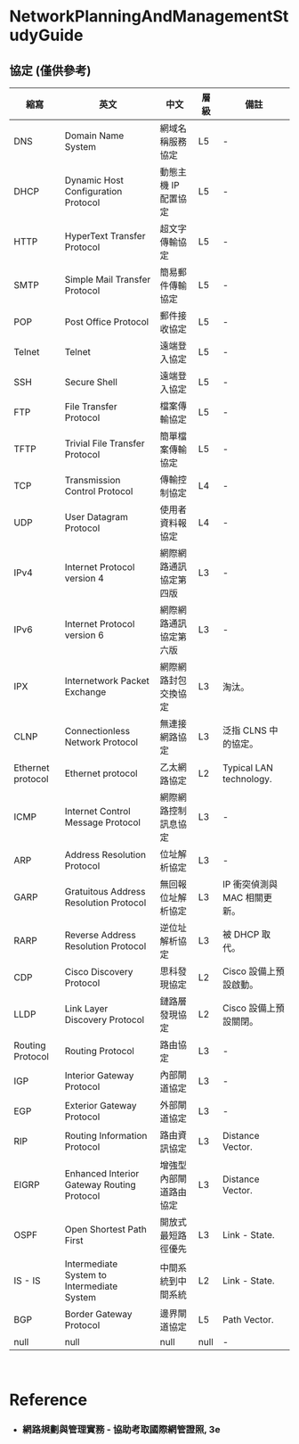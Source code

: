 NetworkPlanningAndManagementStudyGuide
=====
協定 (僅供參考)
---
| 縮寫 | 英文 | 中文 | 層級 | 備註 |
| --- | --- | --- | --- | --- |
| DNS | Domain Name System | 網域名稱服務協定 | L5 | - |
| DHCP | Dynamic Host Configuration Protocol | 動態主機 IP 配置協定 | L5 | - |
| HTTP | HyperText Transfer Protocol | 超文字傳輸協定 | L5 | - |
| SMTP | Simple Mail Transfer Protocol | 簡易郵件傳輸協定 | L5 | - |
| POP | Post Office Protocol | 郵件接收協定 | L5 | - |
| Telnet | Telnet | 遠端登入協定 | L5 | - |
| SSH | Secure Shell | 遠端登入協定 | L5 | - |
| FTP | File Transfer Protocol | 檔案傳輸協定 | L5 | - |
| TFTP | Trivial File Transfer Protocol | 簡單檔案傳輸協定 | L5 | - |
| TCP | Transmission Control Protocol | 傳輸控制協定 | L4 | - |
| UDP | User Datagram Protocol | 使用者資料報協定 | L4 | - |
| IPv4 | Internet Protocol version 4 | 網際網路通訊協定第四版 | L3 | - |
| IPv6 | Internet Protocol version 6 | 網際網路通訊協定第六版 | L3 | - |
| IPX | Internetwork Packet Exchange | 網際網路封包交換協定 | L3 | 淘汰。 |
| CLNP | Connectionless Network Protocol | 無連接網路協定 | L3 | 泛指 CLNS 中的協定。 |
| Ethernet protocol | Ethernet protocol | 乙太網路協定 | L2 | Typical LAN technology. |
| ICMP | Internet Control Message Protocol | 網際網路控制訊息協定 | L3 | - |
| ARP | Address Resolution Protocol | 位址解析協定 | L3 | - |
| GARP | Gratuitous Address Resolution Protocol | 無回報位址解析協定 | L3 | IP 衝突偵測與 MAC 相關更新。 |
| RARP | Reverse Address Resolution Protocol | 逆位址解析協定 | L3 | 被 DHCP 取代。 |
| CDP | Cisco Discovery Protocol | 思科發現協定 | L2 | Cisco 設備上預設啟動。 |
| LLDP | Link Layer Discovery Protocol | 鏈路層發現協定 | L2 | Cisco 設備上預設關閉。 |
| Routing Protocol | Routing Protocol | 路由協定 | L3 | - |
| IGP | Interior Gateway Protocol | 內部閘道協定 | L3 | - |
| EGP | Exterior Gateway Protocol | 外部閘道協定 | L3 | - |
| RIP | Routing Information Protocol | 路由資訊協定 | L3 | Distance Vector. |
| EIGRP | Enhanced Interior Gateway Routing Protocol | 增強型內部閘道路由協定 | L3 | Distance Vector. |
| OSPF | Open Shortest Path First | 開放式最短路徑優先 | L3 | Link - State. |
| IS - IS | Intermediate System to Intermediate System | 中間系統到中間系統 | L2 | Link - State. |
| BGP | Border Gateway Protocol | 邊界閘道協定 | L5 | Path Vector. |
| null | null | null | null | - |
<br />

Reference
=====
* ### 網路規劃與管理實務 - 協助考取國際網管證照, 3e
